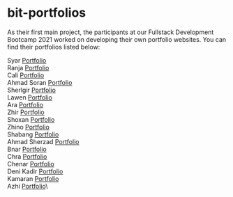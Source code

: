 # bit-portfolios

As their first main project, the participants at our Fullstack Development Bootcamp 2021 worked on developing their own portfolio websites. You can find their portfolios listed below:

 Syar  [Portfolio](https://github.com/syar1122/portfolio)\
 Ranja  [Portfolio](https://github.com/RanjDev/ranj-portfolio) \
 Cali [Portfolio](https://github.com/salimhamad/protfoiloSKALLA)\
 Ahmad Soran [Portfolio](https://github.com/ahmadsoran/port)\
 Sherlgir [Portfolio](https://github.com/Shelgir/landing-page)\
 Lawen [Portfolio](https://github.com/lawensaradr/Portfolio.git)\
 Ara [Portfolio](https://github.com/YouCanCallMeAra/myPortfolio)\
 Zhir [Portfolio](https://github.com/zhirtaha/Portfolio)\
 Shoxan [Portfolio](https://github.com/shoxosman/Portfolio.git)\
 Zhino [Portfolio](https://github.com/zhino97/portfoilo)\
 Shabang [Portfolio](https://github.com/shabang99/my-portfilio)\
 Ahmad Sherzad [Portfolio](https://github.com/Ahmad-5750/Portfolio)\
 Bnar [Portfolio](https://github.com/bnarhama/portfolio)\
 Chra [Portfolio](https://github.com/chra-O/chra_othman)\
 Chenar [Portfolio](https://github.com/chenar-farhad/myPortfolio)\
 Deni Kadir [Portfolio](https://github.com/denikader/portfolio)\
 Kamaran [Portfolio](https://github.com/kamaranahmad/project-html)\
 Azhi [Portfolio](https://github.com/Azhi-Othman/portfolio)\
